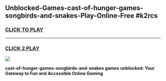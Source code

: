 
## Unblocked-Games-cast-of-hunger-games-songbirds-and-snakes-Play-Online-Free #k2rcs
<h3>
<a href="https://us.freeplayer.one?title=cast-of-hunger-games-songbirds-and-snakes&ref=10M">CLICK TO PLAY</a></h3>
<hr>

<h3>
<a href="https://us.freeplayer.one?title=cast-of-hunger-games-songbirds-and-snakes&ref=10M">CLICK 2 PLAY</a>
  
</h3>

<a href="https://us.freeplayer.one?title=cast-of-hunger-games-songbirds-and-snakes&ref=10M"><img src="https://clearcache.store/games.png"></a>


**cast-of-hunger-games-songbirds-and-snakes games unblocked: Your Gateway to Fun and Accessible Online Gaming**
